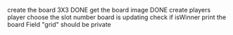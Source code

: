 create the board 3X3 DONE
get the board image DONE
create players
player choose the slot number
board is updating
check if isWinner
print the board
Field "grid" should be private

